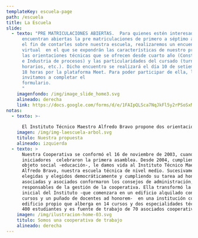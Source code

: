 ```yaml
---
templateKey: escuela-page
path: /escuela
title: La Escuela
slide:
  - texto: "PRE MATRICULACIONES ABIERTAS.  Para quienes estén interesados, se
      encuentran abiertas la pre matriculaciones de primero a séptimo año. Con
      el fin de contarles sobre nuestra escuela, realizaremos un encuentro
      virtual  en el que se expondrán las características de nuestro proyecto,
      las orientaciones técnicas que se ofrecen desde cuarto año (Construcciones
      e Industria de procesos) y las particularidades del cursado (turnos,
      horarios, etc.). Dicho encuentro se realizará el día 10 de setiembre a las
      18 horas por la plataforma Meet. Para poder participar de ella, les
      invitamos a completar el
      formulario.                                                                 \
      "
    imagenfondo: /img/image_slide_home3.svg
    alineado: derecha
    link: https://docs.google.com/forms/d/e/1FAIpQLSca7NqJkFl5y2rPSoSxMrPSD--57uBjpjUODdP4rXmy3Z_pKQ/viewform?vc=0&c=0&w=1&flr=0&gxids=7757
notas:
  - texto: >-
      
      El Instituto Técnico Maestro Alfredo Bravo propone dos orientaciones técnicas (Construcciones e Industria de Procesos) a través de un camino basado etc etc etc....
    imagen: /img/img-laescuela-arbol.svg
    titulo: Nuestra propuesta
    alineado: izquierda
  - texto: >
      Nuestra Cooperativa se conformó el 16 de noviembre de 2003, cuando los
      iniciadores  celebraron la primera asamblea. Desde 2004, cumpliendo su
      objeto social -educación-, le damos vida al Instituto Técnico Maestro
      Alfredo Bravo, nuestra escuela técnica de nivel medio. Sucesivamente
      elegidas y elegidos democráticamente y cumpliendo su tarea ad honorem,
      asociadas y asociados conformaron los consejos de administración,
      responsables de la gestión de la cooperativa. Ella transformó la realidad
      inicial del Instituto -que comenzara en un edificio alquilado con dos
      cursos y un puñado de docentes ad honorem-  en una institución con
      edificio propio que alberga en 14 cursos y dos especialidades técnicas, a
      400 estudiantes y es fuente de trabajo de 70 asociados cooperativistas.
    imagen: /img/ilustracion-home-03.svg
    titulo: Somos una cooperativa de trabajo
    alineado: derecha
---
```

